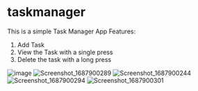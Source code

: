 # taskmanager
This is a simple Task Manager App
Features: 
1. Add Task
2. View the Task with a single press
3. Delete the task with a long press

![image](https://github.com/BeingCyborg/OSTAD/assets/62154398/4fb8d5fd-be78-42a4-8a06-2a9b7beddca4)
![Screenshot_1687900289](https://github.com/BeingCyborg/OSTAD/assets/62154398/f466d453-a927-4115-a3ad-1e3251db52eb)
![Screenshot_1687900244](https://github.com/BeingCyborg/OSTAD/assets/62154398/f7815c68-2ad1-4065-8e3e-1eda90c0f09e)
![Screenshot_1687900294](https://github.com/BeingCyborg/OSTAD/assets/62154398/06b14ff9-8f19-4aef-aec0-16d5ea12115e)
![Screenshot_1687900301](https://github.com/BeingCyborg/OSTAD/assets/62154398/05031ab0-26b4-4d2b-83b3-b2727c6d206e)
